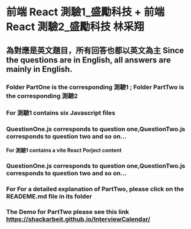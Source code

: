# 前端 React 測驗1_盛勵科技 +  前端 React 測驗2_盛勵科技 林采翔
## 為對應是英文題目，所有回答也都以英文為主 Since the questions are in English, all answers are mainly in English.
### Folder PartOne is the corresponding 測驗1 ; Folder PartTwo is the corresponding 測驗2

### For 測驗1 contains six Javascript files
### QuestionOne.js corresponds to question one,QuestionTwo.js corresponds to question two and so on...

**For 測驗1 contains a vite React Porject content**
### QuestionOne.js corresponds to question one,QuestionTwo.js corresponds to question two and so on... 
### For For a detailed explanation of PartTwo, please click on the READEME.md file in its folder
### The Demo for PartTwo please see this link **https://shackarbeit.github.io/InterviewCalendar/** 




